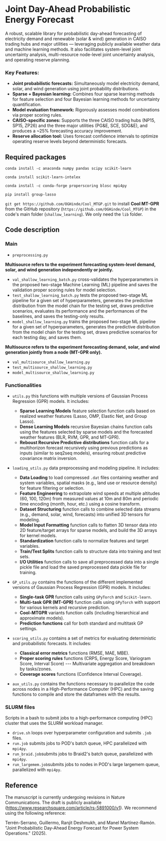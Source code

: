 # Joint Day-Ahead Probabilistic Energy Forecast

A robust, scalable library for probabilistic day-ahead forecasting of electricity demand and renewable (solar & wind) generation in CAISO trading hubs and major utilities — leveraging publicly available weather data and machine learning methods. It also facilitates system-level joint uncertainty analysis, multi-resource node-level joint uncertainty analysis, and operating reserve planning.

### Key Features:

* **Joint probabilistic forecasts:** Simultaneously model electricity demand, solar, and wind generation using joint probability distributions.
* **Sparse + Bayesian learning:** Combines four sparse learning methods for feature selection and four Bayesian learning methods for uncertainty quantification.
* **Model evaluation framework:** Rigorously assesses model combinations via proper scoring rules.
* **CAISO-specific zones:** Supports the three CAISO trading hubs (NP15, SP15, ZP26) and the three major utilities (PG&E, SCE, SDG&E), and produces a ~25% forecasting accuracy improvement.
* **Reserve allocation tool:** Uses forecast confidence intervals to optimize operating reserve levels beyond deterministic forecasts.

## Required packages

``conda install -c anaconda numpy pandas scipy scikit-learn`` 

``conda install scikit-learn-intelex``

``conda install -c conda-forge properscoring blosc mpi4py``

``pip install group-lasso``

``git get https://github.com/OGHinde/Cool_MTGP.git`` to install **Cool MT-GPR** from the GitHub repository (``https://github.com/OGHinde/Cool_MTGP``) in the code's main folder (``shallow_learning``). We only need the ``lib`` folder.

## Code description

### Main

* ``preprocessing.py`` 

**Multisource refers to the experiment forecasting system-level demand, solar, and wind generation independently or jointly.**

* ``val_shallow_learning_batch.py`` cross-validates the hyperparameters in the proposed two-stage Machine Learning (ML) pipeline and saves the validation proper scoring rules for model selection.
* ``test_shallow_learning_batch.py`` tests the proposed two-stage ML pipeline for a given set of hyperparameters, generates the predictive distribution from the model chain for the testing set, draws predictive scenarios, evaluates its performance and the performances of the baselines, and saves the testing-only results.
* ``model_shallow_learning.py`` trains the proposed two-stage ML pipeline for a given set of hyperparameters, generates the predictive distribution from the model chain for the testing set, draws predictive scenarios for each testing day, and saves them.

**Multisource refers to the experiment forecasting demand, solar, and wind generation jointly from a node (MT-GPR only).**

* ``val_multisource_shallow_learning.py``
* ``test_multisource_shallow_learning.py`` 
* ``model_multisource_shallow_learning.py``

### Functionalities

* ``utils.py`` this functions with multiple versions of Gaussian Process Regression (GPR) models. It includes:
  + **Sparse Learning Models** feature selection function calls based on realized weather features (Lasso, OMP, Elastic Net, and Group Lasso).
  + **Dense Learning Models** recursive Bayesian chains function calls using the features selected by sparse models and the forecasted weather features (BLR, RVM, GPR, and MT-GPR).
  + **Reboust Recursive Predictive distributions** function calls for a multihorizon forecast recursively using previous predictions as inputs (similar to seq2seq models), ensuring robust predictive covariance matrix inversion.
  
* ``loading_utils.py`` data preprocessing and modeling pipeline. It includes: 
  + **Data Loading** to load compressed ``.dat`` files containing weather and system variables, spatial masks (e.g., land use or resource density) for feature filtering or selection.
  + **Feature Engineering** to extrapolate wind speeds at multiple altitudes (60, 100, 120m) from measured values at 10m and 80m and periodic time encoding (month, hour, etc.) using a cosine transform.
  + **Dataset Structuring** function calls to combine selected data streams (e.g., demand, solar, wind, forecasts) into unified 3D tensors for modeling.
  + **Model Input Formatting** function calls to flatten 3D tensor data into 2D feature/target arrays for sparse models, and build the 3D arrays for kernel models.
  + **Standardization** function calls to normalize features and target variables.
  + **Train/Test Splits** function calls to structure data into training and test sets.
  + **I/O Utilities** function calls to save all preprocessed data into a single pickle file and load the saved preprocessed data pickle file for training.
  
* ``GP_utils.py`` contains the functions of the different implemented versions of Gaussian Process Regression (GPR) models. It includes:
  + **Single-task GPR** function calls using ``GPyTorch`` and ``Scikit-learn``.
  + **Multi-task GPR (MT-GPR)** function calls using ``GPyTorch`` with support for various kernels and recursive prediction.
  + **Cool-MTGPR** variants function calls (including hierarchical and approximate models).
  + **Prediction functions** call for both standard and multitask GP settings.
    
* ``scoring_utils.py`` contains a set of metrics for evaluating deterministic and probabilistic forecasts. It includes:
  + **Classical error metrics** functions (RMSE, MAE, MBE).
  + **Proper scoring rules** functions (CRPS, Energy Score, Variogram Score, Interval Score) --- Multivariate aggregation and breakdown by tasks/zones.
  + **Coverage scores** functions (Confidence Interval Coverage).
    
* ``aux_utils.py`` contains the functions necessary to parallelize the code across nodes in a High-Performance Computer (HPC) and the saving functions to compile and store the dataframes with the results.

### SLURM files

Scripts in a bash to submit jobs to a high-performance computing (HPC) cluster that uses the SLURM workload manager.
* ``drive.sh`` loops over hyperparameter configuration and submits ``.job`` files.
* ``run.job`` submits jobs to POD's batch queue, HPC parallelized with ``mpi4py``.
* ``run_braid.job``submits jobs to Braid2's batch queue, parallelized with ``mpi4py``.
* ``run_largemem.job``submits jobs to nodes in POD's large largemem queue, parallelized with ``mpi4py``.

## Reference

The manuscript is currently undergoing revisions in Nature Communications. The draft is publicly available (https://www.researchsquare.com/article/rs-5891000/v1). We recommend using the following reference:

Terrén-Serrano, Guillermo, Ranjit Deshmukh, and Manel Martínez-Ramón. "Joint Probabilistic Day-Ahead Energy Forecast for Power System Operations." (2025).

